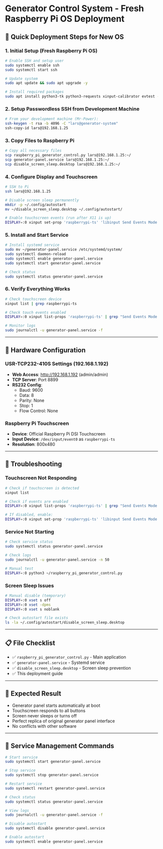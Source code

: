 # Generator Control System - Fresh Raspberry Pi OS Deployment

## 🎯 Quick Deployment Steps for New OS

### 1. Initial Setup (Fresh Raspberry Pi OS)
```bash
# Enable SSH and setup user
sudo systemctl enable ssh
sudo systemctl start ssh

# Update system
sudo apt update && sudo apt upgrade -y

# Install required packages
sudo apt install python3-tk python3-requests xinput-calibrator evtest -y
```

### 2. Setup Passwordless SSH from Development Machine
```bash
# From your development machine (Mr-Power):
ssh-keygen -t rsa -b 4096 -C "lars@generator-system"
ssh-copy-id lars@192.168.1.25
```

### 3. Copy Files to Raspberry Pi
```bash
# Copy all necessary files
scp raspberry_pi_generator_control.py lars@192.168.1.25:~/
scp generator-panel.service lars@192.168.1.25:~/
scp disable_screen_sleep.desktop lars@192.168.1.25:~/
```

### 4. Configure Display and Touchscreen
```bash
# SSH to Pi
ssh lars@192.168.1.25

# Disable screen sleep permanently
mkdir -p ~/.config/autostart
mv ~/disable_screen_sleep.desktop ~/.config/autostart/

# Enable touchscreen events (run after X11 is up)
DISPLAY=:0 xinput set-prop 'raspberrypi-ts' 'libinput Send Events Mode Enabled' 1 0
```

### 5. Install and Start Service
```bash
# Install systemd service
sudo mv ~/generator-panel.service /etc/systemd/system/
sudo systemctl daemon-reload
sudo systemctl enable generator-panel.service
sudo systemctl start generator-panel.service

# Check status
sudo systemctl status generator-panel.service
```

### 6. Verify Everything Works
```bash
# Check touchscreen device
xinput list | grep raspberrypi-ts

# Check touch events enabled
DISPLAY=:0 xinput list-props 'raspberrypi-ts' | grep "Send Events Mode Enabled"

# Monitor logs
sudo journalctl -u generator-panel.service -f
```

---

## 🔧 Hardware Configuration

### USR-TCP232-410S Settings (192.168.1.192)
- **Web Access**: http://192.168.1.192 (admin/admin)
- **TCP Server**: Port 8899
- **RS232 Config**:
  - Baud: 9600
  - Data: 8
  - Parity: None
  - Stop: 1
  - Flow Control: None

### Raspberry Pi Touchscreen
- **Device**: Official Raspberry Pi DSI Touchscreen
- **Input Device**: `/dev/input/event0` as `raspberrypi-ts`
- **Resolution**: 800x480

---

## 🚨 Troubleshooting

### Touchscreen Not Responding
```bash
# Check if touchscreen is detected
xinput list

# Check if events are enabled
DISPLAY=:0 xinput list-props 'raspberrypi-ts' | grep "Send Events Mode Enabled"

# If disabled, enable:
DISPLAY=:0 xinput set-prop 'raspberrypi-ts' 'libinput Send Events Mode Enabled' 1 0
```

### Service Not Starting
```bash
# Check service status
sudo systemctl status generator-panel.service

# Check logs
sudo journalctl -u generator-panel.service -n 50

# Manual test
DISPLAY=:0 python3 ~/raspberry_pi_generator_control.py
```

### Screen Sleep Issues
```bash
# Manual disable (temporary)
DISPLAY=:0 xset s off
DISPLAY=:0 xset -dpms
DISPLAY=:0 xset s noblank

# Check autostart file exists
ls -la ~/.config/autostart/disable_screen_sleep.desktop
```

---

## 📋 File Checklist
- ✅ `raspberry_pi_generator_control.py` - Main application
- ✅ `generator-panel.service` - Systemd service
- ✅ `disable_screen_sleep.desktop` - Screen sleep prevention
- ✅ This deployment guide

---

## 🎉 Expected Result
- Generator panel starts automatically at boot
- Touchscreen responds to all buttons
- Screen never sleeps or turns off
- Perfect replica of original generator panel interface
- No conflicts with other software

---

## 🔄 Service Management Commands
```bash
# Start service
sudo systemctl start generator-panel.service

# Stop service
sudo systemctl stop generator-panel.service

# Restart service
sudo systemctl restart generator-panel.service

# Check status
sudo systemctl status generator-panel.service

# View logs
sudo journalctl -u generator-panel.service -f

# Disable autostart
sudo systemctl disable generator-panel.service

# Enable autostart
sudo systemctl enable generator-panel.service
```
